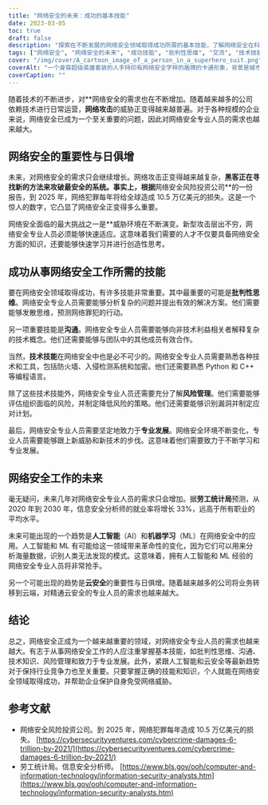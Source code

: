 ```yaml
---
title: "网络安全的未来：成功的基本技能"
date: 2023-03-05
toc: true
draft: false
description: "探索在不断发展的网络安全领域取得成功所需的基本技能，了解网络安全在科技行业日益增长的重要性。"
tags: ["网络安全", "网络安全的未来", "成功技能", "批判性思维", "交流", "技术技能", "风险管理", "专业发展", "网络安全中的人工智能", "云安全", "网络威胁", "网络犯罪", "信息安全", "网络安全专业人员", "数据隐私", "技术", "数字安全", "网络防御", "网络攻击", "信息技术安全"]
cover: "/img/cover/A_cartoon_image_of_a_person_in_a_superhero_suit.png"
coverAlt: "一个身穿超级英雄套装的人手持印有网络安全字样的盾牌的卡通形象，背景是城市景观和电脑屏幕。"
coverCaption: ""
---
```


随着技术的不断进步，对**网络安全的需求也在不断增加。随着越来越多的公司依赖技术进行日常运营，**网络攻击**的威胁正变得越来越普遍。对于各种规模的企业来说，网络安全已成为一个至关重要的问题，因此对网络安全专业人员的需求也越来越大。

## 网络安全的重要性与日俱增

未来，对网络安全的需求只会继续增长。网络攻击正变得越来越复杂，**黑客正在寻找新的方法来攻破最安全的系统。事实上，根据**网络安全风险投资公司**的一份报告，到 2025 年，网络犯罪每年将给全球造成 10.5 万亿美元的损失。这是一个惊人的数字，它凸显了网络安全正变得多么重要。

网络安全面临的最大挑战之一是**威胁环境在不断演变。新型攻击层出不穷，网络安全专业人员必须能够快速适应。这意味着我们需要的人才不仅要具备网络安全方面的知识，还要能够快速学习并进行创造性思考。

## 成功从事网络安全工作所需的技能

要在网络安全领域取得成功，有许多技能非常重要。其中最重要的可能是**批判性思维**。网络安全专业人员需要能够分析复杂的问题并提出有效的解决方案。他们需要能够发散思维，预测网络罪犯的行动。

另一项重要技能是**沟通**。网络安全专业人员需要能够向非技术利益相关者解释复杂的技术概念。他们还需要能够与团队中的其他成员有效合作。

当然，**技术技能**在网络安全中也是必不可少的。网络安全专业人员需要熟悉各种技术和工具，包括防火墙、入侵检测系统和加密。他们还需要熟悉 Python 和 C++ 等编程语言。

除了这些技术技能外，网络安全专业人员还需要充分了解**风险管理**。他们需要能够评估组织面临的风险，并制定降低风险的策略。他们还需要能够识别漏洞并制定应对计划。

最后，网络安全专业人员需要坚定地致力于**专业发展**。网络安全环境不断变化，专业人员需要能够跟上新威胁和新技术的步伐。这意味着他们需要致力于不断学习和专业发展。

## 网络安全工作的未来

毫无疑问，未来几年对网络安全专业人员的需求只会增加。据**劳工统计局**预测，从 2020 年到 2030 年，信息安全分析师的就业率将增长 33%，远高于所有职业的平均水平。

未来可能出现的一个趋势是**人工智能**（AI）和**机器学习**（ML）在网络安全中的应用。人工智能和 ML 有可能给这一领域带来革命性的变化，因为它们可以用来分析海量数据，识别人类无法发现的模式。这意味着，拥有人工智能和 ML 经验的网络安全专业人员将非常抢手。

另一个可能出现的趋势是**云安全**的重要性与日俱增。随着越来越多的公司将业务转移到云端，对精通云安全的专业人员的需求也越来越大。

## 结论

总之，网络安全正成为一个越来越重要的领域，对网络安全专业人员的需求也越来越大。有志于从事网络安全工作的人应注重掌握基本技能，如批判性思维、沟通、技术知识、风险管理和致力于专业发展。此外，紧跟人工智能和云安全等最新趋势对于保持行业竞争力也至关重要。只要掌握正确的技能和知识，个人就能在网络安全领域取得成功，并帮助企业保护自身免受网络威胁。

## 参考文献

- 网络安全风险投资公司。到 2025 年，网络犯罪每年造成 10.5 万亿美元的损失。 [https://cybersecurityventures.com/cybercrime-damages-6-trillion-by-2021/](https://cybersecurityventures.com/cybercrime-damages-6-trillion-by-2021/)
- 劳工统计局。信息安全分析师。 [https://www.bls.gov/ooh/computer-and-information-technology/information-security-analysts.htm](https://www.bls.gov/ooh/computer-and-information-technology/information-security-analysts.htm)

